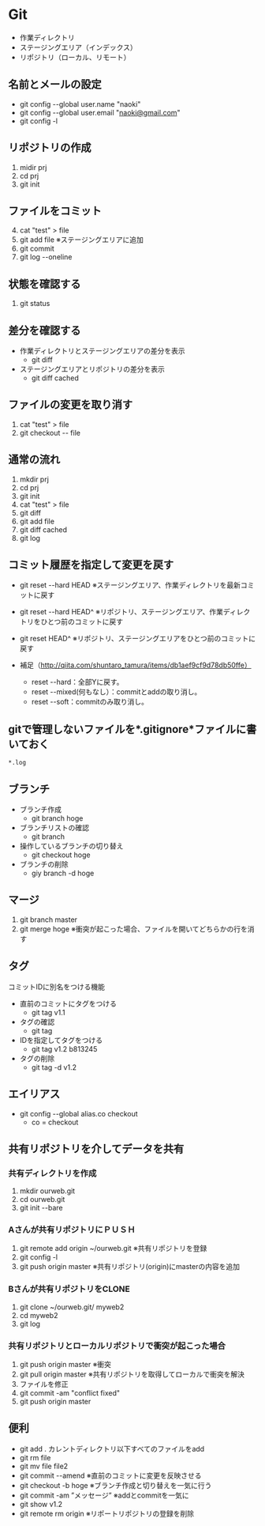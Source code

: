 # Git

* 作業ディレクトリ
* ステージングエリア（インデックス）
* リポジトリ（ローカル、リモート）

## 名前とメールの設定
* git config --global user.name "naoki"
* git config --global user.email "naoki@gmail.com"
* git config -l

## リポジトリの作成
1. midir prj
2. cd prj
3. git init

## ファイルをコミット
4. cat "test" > file
5. git add file ※ステージングエリアに追加
6. git commit
7. git log --oneline

## 状態を確認する
1. git status

## 差分を確認する
* 作業ディレクトリとステージングエリアの差分を表示
  * git diff
* ステージングエリアとリポジトリの差分を表示
  * git diff cached

## ファイルの変更を取り消す
1. cat "test" > file
2. git checkout -- file

## 通常の流れ
1. mkdir prj
2. cd prj
3. git init
4. cat "test" > file
5. git diff
6. git add file
7. git diff cached
8. git log

## コミット履歴を指定して変更を戻す
* git reset --hard HEAD ※ステージングエリア、作業ディレクトリを最新コミットに戻す
* git reset --hard HEAD^ ※リポジトリ、ステージングエリア、作業ディレクトリをひとつ前のコミットに戻す
* git reset HEAD^ ※リポジトリ、ステージングエリアをひとつ前のコミットに戻す

* 補足（http://qiita.com/shuntaro_tamura/items/db1aef9cf9d78db50ffe）
  * reset --hard：全部Yに戻す。
  * reset --mixed(何もなし）：commitとaddの取り消し。
  * reset --soft：commitのみ取り消し。

## gitで管理しないファイルを*.gitignore*ファイルに書いておく
~~~
*.log
~~~

## ブランチ
* ブランチ作成
  * git branch hoge
* ブランチリストの確認
  * git branch
* 操作しているブランチの切り替え
  * git checkout hoge
* ブランチの削除
  * giy branch -d hoge

## マージ
1. git branch master
2. git merge hoge ※衝突が起こった場合、ファイルを開いてどちらかの行を消す

## タグ
コミットIDに別名をつける機能
* 直前のコミットにタグをつける
  * git tag v1.1
* タグの確認
  * git tag
* IDを指定してタグをつける
  * git tag v1.2 b813245
* タグの削除
  * git tag -d v1.2

## エイリアス
* git config --global alias.co checkout
  * co = checkout

## 共有リポジトリを介してデータを共有
### 共有ディレクトリを作成
1. mkdir ourweb.git
2. cd ourweb.git
3. git init --bare

### Aさんが共有リポジトリにＰＵＳＨ
1. git remote add origin ~/ourweb.git ※共有リポジトリを登録
2. git config -l
3. git push origin master ※共有リポジトリ(origin)にmasterの内容を追加

### Bさんが共有リポジトリをCLONE
1. git clone ~/ourweb.git/ myweb2
2. cd myweb2
3. git log

### 共有リポジトリとローカルリポジトリで衝突が起こった場合
1. git push origin master ※衝突
2. git pull origin master ※共有リポジトリを取得してローカルで衝突を解決
3. ファイルを修正
4. git commit -am "conflict fixed"
5. git push origin master

## 便利
* git add . カレントディレクトリ以下すべてのファイルをadd
* git rm file
* git mv file file2
* git commit --amend ※直前のコミットに変更を反映させる
* git checkout -b hoge ※ブランチ作成と切り替えを一気に行う
* git commit -am ”メッセージ” ※addとcommitを一気に
* git show v1.2
* git remote rm origin ※リポートリポジトリの登録を削除
